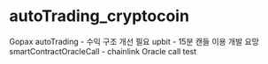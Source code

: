 # autoTrading_cryptocoin
Gopax autoTrading - 수익 구조 개선 필요
upbit - 15분 캔들 이용 개발 요망
smartContractOracleCall - chainlink Oracle call test

